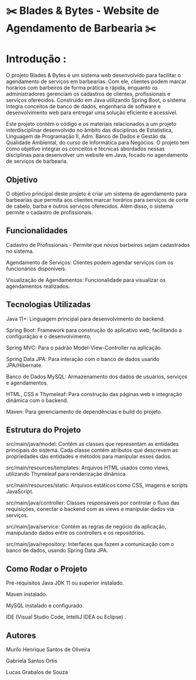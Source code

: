 #  ✂️ Blades & Bytes - Website de Agendamento de Barbearia ✂️ 

# Introdução :
O projeto Blades & Bytes é um sistema web desenvolvido para facilitar o agendamento de serviços em barbearias.
 Com ele, clientes podem marcar horários com barbeiros de forma prática e rápida, enquanto os administradores gerenciam os cadastros de clientes, profissionais e serviços oferecidos.
 Construído em Java utilizando Spring Boot, o sistema integra conceitos de banco de dados, engenharia de software e desenvolvimento web para entregar uma solução eficiente e acessível.

Este projeto contém o código e os materiais relacionados a um projeto interdisciplinar desenvolvido no âmbito das disciplinas de Estatística, Linguagem de Programação II, Adm. Banco de Dados e Gestão da Qualidade Ambiental, do curso de Informática para Negócios.
 O projeto tem como objetivo integrar os conceitos e técnicas abordados nessas disciplinas para desenvolver um website em Java, focado no agendamento de serviços de barbearia.

## Objetivo

O objetivo principal deste projeto é criar um sistema de agendamento para barbearias que permita aos clientes marcar horários para serviços de corte de cabelo, barba e outros serviços oferecidos.
 Além disso, o sistema permite o cadastro de profissionais.

## Funcionalidades

Cadastro de Profissionais - 
 Permite que novos barbeiros sejam cadastrados no sistema.

 Agendamento de Serviços:
 Clientes podem agendar serviços com os funcionários disponíveis.

 Visualização de Agendamentos:
 Funcionalidade para visualizar os agendamentos realizados.


## Tecnologias Utilizadas
Java 11+: Linguagem principal para desenvolvimento do backend.

 Spring Boot: 
Framework para construção do aplicativo web, facilitando a configuração e o desenvolvimento.

 Spring MVC: 
Para o padrão Model-View-Controller na aplicação.

 Spring Data JPA:
 Para interação com o banco de dados usando JPA/Hibernate.

 Banco de Dados MySQL:
 Armazenamento dos dados de usuários, serviços e agendamentos.

 HTML, CSS e Thymeleaf:
 Para construção das páginas web e integração dinâmica com o backend.

 Maven: 
Para gerenciamento de dependências e build do projeto.

## Estrutura do Projeto
src/main/java/model: Contém as classes que representam as entidades principais do sistema. Cada classe contém atributos que descrevem as propriedades das entidades e métodos para manipular esses dados.

src/main/resources/templates: Arquivos HTML usados como views, utilizando Thymeleaf para renderização dinâmica.

src/main/resources/static: Arquivos estáticos como CSS, imagens e scripts JavaScript.

src/main/java/controller: Classes responsáveis por controlar o fluxo das requisições, conectar o backend com as views e manipular dados via serviços.

src/main/java/service: Contém as regras de negócio da aplicação, manipulando dados entre os controllers e os repositórios.

src/main/java/repository: Interfaces que fazem a comunicação com o banco de dados, usando Spring Data JPA.


## Como Rodar o Projeto
Pré-requisitos
Java JDK 11 ou superior instalado.

Maven instalado.

MySQL instalado e configurado.

IDE (Visual Studio Code, IntelliJ IDEA ou Eclipse) .

## Autores 

Murilo Henrique Santos de Oliveira 

Gabriela Santos Ortis


Lucas Grabalos de Souza

